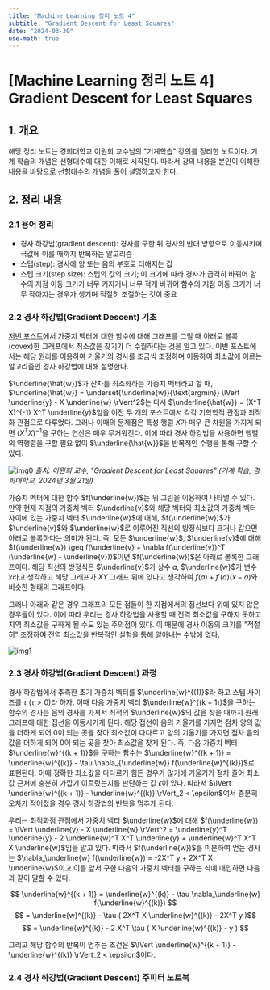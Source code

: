 ```yaml
---
title: "Machine Learning 정리 노트 4"
subtitle: "Gradient Descent for Least Squares"
date: "2024-03-30"
use-math: true
---
```


# [Machine Learning 정리 노트 4] Gradient Descent for Least Squares

## 1. 개요

해당 정리 노트는 경희대학교 이원희 교수님의 "기계학습" 강의를 정리한 노트이다. 기계 학습의 개념은 선형대수에 대한 이해로 시작된다. 따라서 강의 내용을 본인이 이해한 내용을 바탕으로 선형대수의 개념을 풀어 설명하고자 한다.

## 2. 정리 내용

### 2.1 용어 정리

- 경사 하강법(gradient descent): 경사를 구한 뒤 경사의 반대 방향으로 이동시키며 극값에 이를 때까지 반복하는 알고리즘
- 스텝(step): 경사에 양 또는 음의 부호로 더해지는 값
- 스텝 크기(step size): 스텝의 값의 크기; 이 크기에 따라 경사가 급격히 바뀌어 함수의 지점 이동 크기가 너무 커지거나 너무 적게 바뀌어 함수의 지점 이동 크기가 너무 작아지는 경우가 생기며 적절히 조절하는 것이 중요

### 2.2 경사 하강법(Gradient Descent) 기초

[저번 포스트](https://yoonylim.github.io/posts/machine-learning/2024-03-23-machine-learning-3#2.3%20%EC%B5%9C%EC%86%8C%20%EC%A0%9C%EA%B3%B1%EB%B2%95/%EC%B5%9C%EC%86%8C%20%EC%9E%90%EC%8A%B9%EB%B2%95(Least%20Square%20Method/Least%20Square%20Estimation)%EC%9D%98%20%EC%B5%9C%EC%A0%81%ED%99%94%EC%A0%81%20%EA%B4%80%EC%A0%90)에서 가중치 벡터에 대한 함수에 대해 그래프를 그릴 때 아래로 볼록(covex)한 그래프에서 최소값을 찾기가 더 수월하다는 것을 알고 있다. 이번 포스트에서는 해당 원리를 이용하여 기울기의 경사를 조금씩 조정하며 이동하여 최소값에 이르는 알고리즘인 경사 하강법에 대해 설명한다.

$\underline{\hat{w}}$가 잔차를 최소화하는 가중치 벡터라고 할 때, $\underline{\hat{w}} = \underset{\underline{w}}{\text{argmin}} \lVert \underline{y} - X \underline{w} \rVert^2$는 다시 $\underline{\hat{w}} = (X^T X)^{-1} X^T \underline{y}$임을 이전 두 개의 포스트에서 각각 기학학적 관점과 최적화 관점으로 다루었다. 그러나 이때의 문제점은 특성 행렬 $X$가 매우 큰 차원을 가지게 되면 $(X^T X)^{-1}$을 구하는 연산은 매우 무거워진다. 이에 따라 경사 하강법을 사용하면 행렬의 역행렬을 구할 필요 없이 $\underline{\hat{w}}$을 반복적인 수행을 통해 구할 수 있다.

![img0](/images/machine-learning/20240330/img0.png)
*출처: 이원희 교수, "Gradient Descent for Least Squares" (기계 학습, 경희대학교, 2024년 3월 21일)*

가중치 벡터에 대한 함수 $f(\underline{w})$는 위 그림을 이용하여 나타낼 수 있다. 만약 현재 지점의 가중치 벡터 $\underline{v}$와 해당 벡터와 최소값의 가중치 벡터 사이에 있는 가중치 벡터 $\underline{w}$에 대해, $f(\underline{w})$가 $\underline{v}$와 $\underline{w}$로 이루어진 직선의 방정식보다 크거나 같으면 아래로 볼록하다는 의미가 된다. 즉, 모든 $\underline{w}$, $\underline{v}$에 대해 $f(\underline{w}) \geq f(\underline{v} + \nabla f(\underline{v})^T (\underline{w} - \underline{v}))$이면 $f(\underline{w})$은 아래로 볼록한 그래프이다. 해당 직선의 방정식은 $\underline{v}$가 상수 $a$, $\underline{w}$가 변수 $x$라고 생각하고 해당 그래프가 $XY$ 그래프 위에 있다고 생각하여 $f(a) + f'(a)(x - a)$와 비슷한 형태의 그래프이다.

그러나 아래와 같은 경우 그래프의 모든 점들이 한 지점에서의 접선보다 위에 있지 않은 경우들이 있다. 이에 따라 우리는 경사 하강법을 사용할 때 전역 최소값을 구하지 못하고 지역 최소값을 구하게 될 수도 있는 주의점이 있다. 이 때문에 경사 이동의 크기를 "적절히" 조정하여 전역 최소값을 반복적인 실험을 통해 알아내는 수밖에 없다.

![img1](/images/machine-learning/20240330/img1.png)

### 2.3 경사 하강법(Gradient Descent) 과정

경사 하강법에서 추측한 초기 가중치 벡터를 $\underline{w}^{(1)}$라 하고 스텝 사이즈를 $\tau$ $(\tau > 0)$라 하자. 이때 다음 가중치 벡터 $\underline{w}^{(k + 1)}$을 구하는 함수의 경사는 음의 경사를 가져서 최적의 $\underline{w}$의 값을 찾을 때까지 원래 그래프에 대한 접선을 이동시키게 된다. 해당 접선이 음의 기울기를 가지면 점차 양의 값을 더하게 되어 0이 되는 곳을 찾아 최소값이 다다르고 양의 기울기를 가지면 점차 음의 값을 더하게 되어 0이 되는 곳을 찾아 최소값을 찾게 된다. 즉, 다음 가중치 벡터 $\underline{w}^{(k + 1)}$을 구하는 함수는 $\underline{w}^{(k + 1)} = \underline{w}^{(k)} - \tau \nabla_{\underline{w}} f(\underline{w}^{(k)})$로 표현된다. 이때 정확한 최소값을 다다르기 힘든 경우가 많기에 기울기가 점차 줄어 최소값 근처에 충분히 가깝기 이르렀는지를 판단하는 값 $\epsilon$이 있다. 따라서 $\lVert \underline{w}^{(k + 1)} - \underline{w}^{(k)} \rVert_2 < \epsilon$여서 충분히 오차가 적어졌을 경우 경사 하강법의 반복을 멈추게 된다.

우리는 최적화점 관점에서 가중치 벡터 $\underline{w}$에 대해 $f(\underline{w}) = \lVert \underline{y} - X \underline{w} \rVert^2 = \underline{y}^T \underline{y} - 2 \underline{w}^T X^T \underline{y} + \underline{w}^T X^T X \underline{w}$임을 알고 있다. 따라서 $f(\underline{w})$를 미분하여 얻는 경사는 $\nabla_\underline{w} f(\underline{w}) = -2X^T y + 2X^T X \underline{w}$이고 이를 앞서 구한 다음의 가중치 벡터를 구하는 식에 대입하면 다음과 같이 말할 수 있다.

$$ \underline{w}^{(k + 1)} = \underline{w}^{(k)} - \tau \nabla_\underline{w} f(\underline{w}^{(k)}) $$
$$ = \underline{w}^{(k)} - \tau ( 2X^T X \underline{w}^{(k)} - 2X^T y )$$
$$ = \underline{w}^{(k)} - 2 X^T \tau ( X \underline{w}^{(k)} - y ) $$

그리고 해당 함수의 반복이 멈추는 조건은 $\lVert \underline{w}^{(k + 1)} - \underline{w}^{(k)} \rVert_2 < \epsilon$이다.

### 2.4 경사 하강법(Gradient Descent) 주피터 노트북
